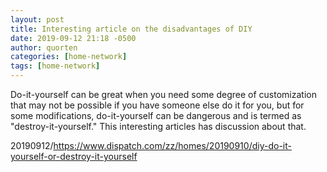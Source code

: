 ```yaml
---
layout: post
title: Interesting article on the disadvantages of DIY
date: 2019-09-12 21:18 -0500
author: quorten
categories: [home-network]
tags: [home-network]
---
```


Do-it-yourself can be great when you need some degree of customization
that may not be possible if you have someone else do it for you, but
for some modifications, do-it-yourself can be dangerous and is termed
as "destroy-it-yourself."  This interesting articles has discussion
about that.

20190912/https://www.dispatch.com/zz/homes/20190910/diy-do-it-yourself-or-destroy-it-yourself
